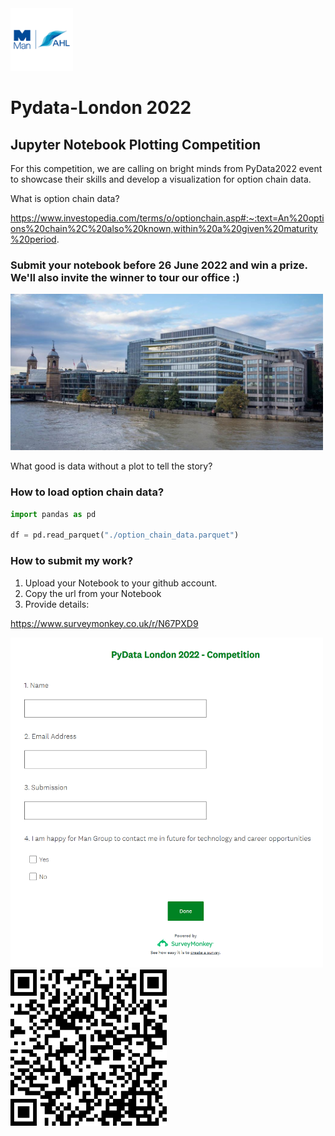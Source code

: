 <img src="man-ahl.png" alt="man-ahl logo" width="100px"/>

# Pydata-London 2022

## Jupyter Notebook Plotting Competition 

For this competition, we are calling on bright minds from PyData2022 event to showcase their skills and develop a visualization for option chain data.

What is option chain data?

https://www.investopedia.com/terms/o/optionchain.asp#:~:text=An%20options%20chain%2C%20also%20known,within%20a%20given%20maturity%20period.


### Submit your notebook before 26 June 2022 and win a prize. We'll also invite the winner to tour our office :)

<img src="man-office.jpg" alt="man-office" width="500"/>

What good is data without a plot to tell the story?

### How to load option chain data?

```python
import pandas as pd

df = pd.read_parquet("./option_chain_data.parquet")
```

### How to submit my work?

1. Upload your Notebook to your github account.
2. Copy the url from your Notebook
3. Provide details:

https://www.surveymonkey.co.uk/r/N67PXD9

<img src="image.png" alt="submission" width="500px"/>

<img src="QR_code_N67PXD9.png" alt="qr-code" width="250"/>

